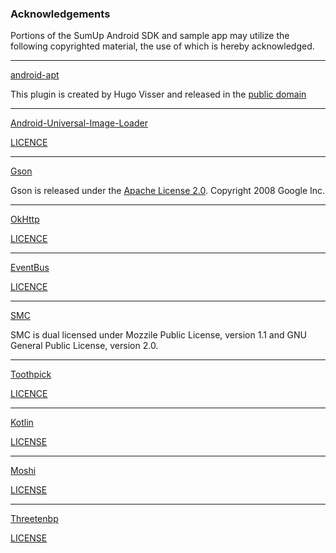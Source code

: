 ### Acknowledgements

Portions of the SumUp Android SDK and sample app may utilize the following copyrighted material, the use of which is hereby acknowledged.

---

[android-apt](https://bitbucket.org/hvisser/android-apt)

This plugin is created by Hugo Visser and released in the [public domain](http://unlicense.org/)

---

[Android-Universal-Image-Loader](https://github.com/nostra13/Android-Universal-Image-Loader)

[LICENCE](https://github.com/nostra13/Android-Universal-Image-Loader/blob/master/LICENSE)

---

[Gson](https://github.com/google/gson/)

Gson is released under the [Apache License 2.0](http://www.apache.org/licenses/LICENSE-2.0). Copyright 2008 Google Inc.

---

[OkHttp](https://github.com/square/okhttp)

[LICENCE](https://github.com/square/okhttp/blob/master/LICENSE.txt)

---

[EventBus](https://github.com/greenrobot/EventBus)

[LICENCE](https://github.com/greenrobot/EventBus/blob/master/LICENSE)

---

[SMC](http://smc.sourceforge.net/)

SMC is dual licensed under Mozzile Public License, version 1.1 and GNU General Public License, version 2.0.

---

[Toothpick](https://github.com/stephanenicolas/toothpick/)

[LICENCE](https://github.com/stephanenicolas/toothpick/blob/master/LICENSE)

---

[Kotlin](https://github.com/JetBrains/kotlin)

[LICENSE](https://github.com/JetBrains/kotlin/blob/master/license/LICENSE.txt)

---

[Moshi](https://github.com/square/moshi)

[LICENSE](https://github.com/square/moshi/blob/master/LICENSE.txt)

---

[Threetenbp](https://github.com/ThreeTen/threetenbp)

[LICENSE](https://github.com/ThreeTen/threetenbp/blob/master/LICENSE.txt)